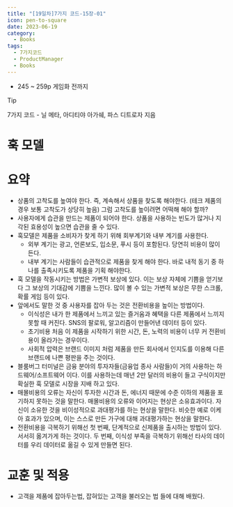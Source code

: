 ```yaml
---
title: "[19일차]7가지 코드-15장-01"
icon: pen-to-square
date: 2023-06-19
category:
  - Books
tags:
  - 7가지코드
  - ProductManager
  - Books
---
```

- 245 ~ 259p 게임화 전까지

<!-- more -->

>[!tip]
>7가지 코드 - 닐 메타, 아디티야 아가쉐, 파스 디트로자 지음


# 훅 모델

# 요약

- 상품의 고착도를 높여야 한다. 즉, 계속해서 상품을 찾도록 해야한다. (테크 제품의 경우 보통 고착도가 상당히 높음) 그럼 고착도를 높이려면 어떡해 해야 할까?
- 사용자에게 습관을 만드는 제품이 되어야 한다. 
상품을 사용하는 빈도가 많거나 지각된 효용성이 높으면 습관을 줄 수 있다.
- 훅모델은 제품을 소비자가 찾게 하기 위해 회부계기와 내부 계기를 사용한다.
    - 외부 계기는 광고, 언론보도, 입소문, 푸시 등이 포함된다. 당연히 비용이 많이 든다.
    - 내부 계기는 사람들이 습관적으로 제품을 찾게 해야 한다. 바로 내적 동기 중 하나를 출족시키도록 제품을 기획 해야한다.
- 훅 모델을 작동시키는 방법은 가변적 보상에 있다. 이는 보상 자체에 기쁨을 얻기보다 그 보상의 기대감에 기쁨을 느낀다. 
많이 볼 수 있는 가변적 보상은 무한 스크롤, 확률 게임 등이 있다.
- 앞에서도 말한 것 중 사용자를 잡아 두는 것은 전환비용을 높이는 방법이다.
    - 이식성은 내가 한 제품에서 느끼고 있는 즐거움과 혜택을 다른 제품에서 느끼지 못할 때 커진다. SNS의 팔로워, 알고리즘이 만들어낸 데이터 등이 있다.
    - 초기비용 처음 이 제품을 시작하기 위한 시간, 돈, 노력의 비용이 너무 커 전환비용이 올라가는 경우이다.
    - 사회적 압력은 브랜드 이미지 처럼 제품을 만든 회사에서 인지도를 이용해 다른 브랜드에 나쁜 평판을 주는 것이다.
- 블룸버그 터미널은 금융 분야의 투자자들(금융업 종사 사람들)이 거의 사용하는 하드웨어/소프트웨어 이다. 이를 사용하는데 매년 2만 달러의 비용이 들고 구식이지만 확실한 훅 모델로 시장을 지배 하고 있다.
- 매몰비용의 오류는 자신이 투자한 시간과 돈, 에너지 때문에 수준 이하의 제품을 포기하지 못하는 것을 말한다. 
매몰비용의 오류와 이어지는 현상은 소유효과이다. 자신이 소유한 것을 비이성적으로 과대평가를 하는 현상을 말한다. 
비슷한 예로 이케아 효과가 있으며, 이는 스스로 만든 가구에 대해 과대평가하는 현상을 말한다.
- 전환비용을 극복하기 위해선 첫 번째, 단계적으로 신제품을 출시하는 방법이 있다. 서서히 옮겨가게 하는 것이다. 두 번째, 이식성 부족을 극복하기 위해선 타사의 데이터를 우리 데이터로 옮길 수 있게 만들면 된다.

# 교훈 및 적용

- 고객을 제품에 잡아두는법, 잡혀있는 고객을 불러오는 법 들에 대해 배웠다.
